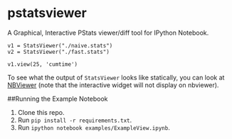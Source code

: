 pstatsviewer
=============

A Graphical, Interactive PStats viewer/diff tool for IPython Notebook.

```
v1 = StatsViewer("./naive.stats")
v2 = StatsViewer("./fast.stats")

v1.view(25, 'cumtime')
```


To see what the output of `StatsViewer` looks like statically, you can look at 
[NBViewer](http://nbviewer.ipython.org/github/ssanderson/pstats-view/blob/master/examples/ExampleView.ipynb)
(note that the interactive widget will not display on nbviewer).

##Running the Example Notebook
1. Clone this repo.
2. Run `pip install -r requirements.txt`.
3. Run `ipython notebook examples/ExampleView.ipynb`.
